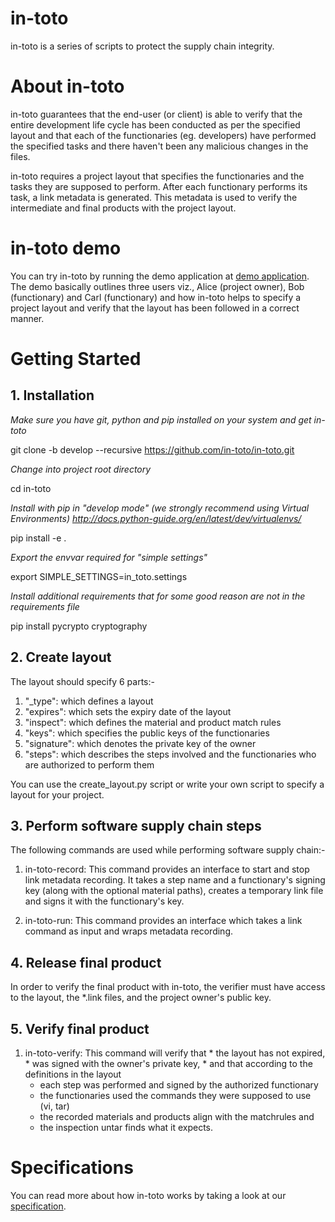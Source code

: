 # in-toto
in-toto is a series of scripts to protect the supply chain integrity.

# About in-toto
in-toto guarantees that the end-user (or client) is able to verify that the entire development life cycle has been conducted as per the specified layout and that each of the functionaries (eg. developers) have performed the specified tasks and there haven't been any malicious changes in the files.

in-toto requires a project layout that specifies the functionaries and the tasks they are supposed to perform.
After each functionary performs its task, a link metadata is generated.
This metadata is used to verify the intermediate and final products with the project layout.

# in-toto demo
You can try in-toto by running the demo application at [demo application](https://github.com/in-toto/in-toto/tree/develop/demo).
The demo basically outlines three users viz., Alice (project owner), Bob (functionary) and Carl (functionary) and how in-toto helps to specify a project layout and verify that the layout has been followed in a correct manner.

# Getting Started
## 1. Installation

*Make sure you have git, python and pip installed on your system*
*and get in-toto*

git clone -b develop --recursive https://github.com/in-toto/in-toto.git

*Change into project root directory*

cd in-toto

*Install with pip in "develop mode"*
*(we strongly recommend using Virtual Environments)*
*http://docs.python-guide.org/en/latest/dev/virtualenvs/*

pip install -e .

*Export the envvar required for "simple settings"*

export SIMPLE_SETTINGS=in_toto.settings

*Install additional requirements that for some good reason are not in the*
*requirements file*

pip install pycrypto cryptography

## 2. Create layout

The layout should specify 6 parts:-
  1. "_type": which defines a layout
  2. "expires": which sets the expiry date of the layout
  3. "inspect": which defines the material and product match rules
  4. "keys": which specifies the public keys of the functionaries
  5. "signature": which denotes the private key of the owner
  6. "steps": which describes the steps involved and the functionaries who are authorized to perform them

You can use the create_layout.py script or write your own script to specify a layout for your project.

## 3. Perform software supply chain steps

The following commands are used while performing software supply chain:-
  1. in-toto-record:
  This command provides an interface to start and stop link metadata recording.
  It takes a step name and a functionary's signing key (along with the optional material paths),
  creates a temporary link file and signs it with the functionary's key.

  2. in-toto-run:
  This command provides an interface which takes a link command as input and wraps metadata recording.

## 4. Release final product

In order to verify the final product with in-toto, the verifier must have access to the layout, the *.link files,
and the project owner's public key.

## 5. Verify final product

  1. in-toto-verify:
  This command will verify that
    * the layout has not expired,
    * was signed with the owner's private key, 
    * and that according to the definitions in the layout
      * each step was performed and signed by the authorized functionary
      * the functionaries used the commands they were supposed to use (vi, tar)
      * the recorded materials and products align with the matchrules and
      * the inspection untar finds what it expects.

# Specifications
You can read more about how in-toto works by taking a look at our [specification](https://github.com/toto-framework/toto-framework.github.io/raw/master/toto-spec.pdf).